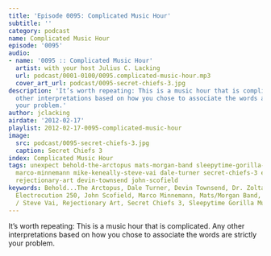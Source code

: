 ```yaml
---
title: 'Episode 0095: Complicated Music Hour'
subtitle: ''
category: podcast
name: Complicated Music Hour
episode: '0095'
audio:
- name: '0095 :: Complicated Music Hour'
  artist: with your host Julius C. Lacking
  url: podcast/0001-0100/0095.complicated-music-hour.mp3
  cover_art_url: podcast/0095-secret-chiefs-3.jpg
description: 'It’s worth repeating: This is a music hour that is complicated. Any
  other interpretations based on how you chose to associate the words are strictly
  your problem.'
author: jclacking
airdate: '2012-02-17'
playlist: 2012-02-17-0095-complicated-music-hour
image:
  src: podcast/0095-secret-chiefs-3.jpg
  caption: Secret Chiefs 3
index: Complicated Music Hour
tags: unexpect behold-the-arctopus mats-morgan-band sleepytime-gorilla-museum dr-zoltan-obelisk
  marco-minnemann mike-keneally-steve-vai dale-turner secret-chiefs-3 electrocution-250
  rejectionary-art devin-townsend john-scofield
keywords: Behold...The Arctopus, Dale Turner, Devin Townsend, Dr. Zoltan Øbelisk,
  Electrocution 250, John Scofield, Marco Minnemann, Mats/Morgan Band, Mike Keneally
  / Steve Vai, Rejectionary Art, Secret Chiefs 3, Sleepytime Gorilla Museum, Unexpect
---
```

It’s worth repeating: This is a music hour that is complicated. Any other interpretations based on how you chose to associate the words are strictly your problem.
